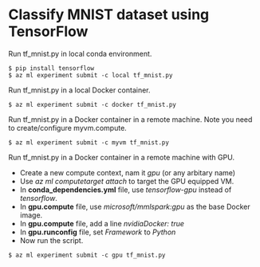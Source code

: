 # Classify MNIST dataset using TensorFlow

Run tf_mnist.py in local conda environment.
```
$ pip install tensorflow
$ az ml experiment submit -c local tf_mnist.py
```

Run tf_mnist.py in a local Docker container.
```
$ az ml experiment submit -c docker tf_mnist.py
```

Run tf_mnist.py in a Docker container in a remote machine. Note you need to create/configure myvm.compute.
```
$ az ml experiment submit -c myvm tf_mnist.py
```

Run tf_mnist.py in a Docker container in a remote machine with GPU.
- Create a new compute context, nam it _gpu_ (or any arbitary name)
- Use _az ml computetarget attach_ to target the GPU equipped VM.
- In **conda_dependencies.yml** file, use _tensorflow-gpu_ instead of _tensorflow_.
- In **gpu.compute** file, use _microsoft/mmlspark:gpu_ as the base Docker image.
- In **gpu.compute** file, add a line _nvidiaDocker: true_
- In **gpu.runconfig** file, set _Framework_ to _Python_
- Now run the script.
```
$ az ml experiment submit -c gpu tf_mnist.py
```
